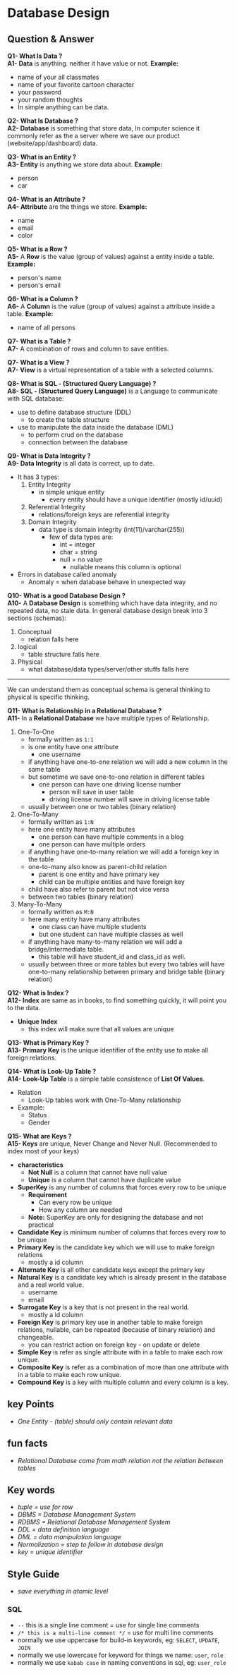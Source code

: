 # Database Design

## Question & Answer

**Q1- What Is Data ?** <br />
**A1- Data** is anything. neither it have value or not.
**Example:**
- name of your all classmates
- name of your favorite cartoon character
- your password
- your random thoughts 
- In simple anything can be data.

**Q2- What Is Database ?** <br />
**A2- Database** is something that store data, In computer science it commonly refer as the a server where we save our product (website/app/dashboard) data.

**Q3- What is an Entity ?** <br />
**A3- Entity** is anything we store data about.
**Example:**
- person
- car

**Q4- What is an Attribute ?** <br />
**A4- Attribute** are the things we store.
**Example:**
- name
- email
- color

**Q5- What is a Row ?** <br />
**A5-** A **Row** is the value (group of values) against a entity inside a table.
**Example:**
- person's name
- person's email

**Q6- What is a Column ?** <br />
**A6-** A **Column** is the value (group of values) against a attribute inside a table.
**Example:**
- name of all persons

**Q7- What is a Table ?** <br />
**A7-** A combination of rows and column to save entities.

**Q7- What is a View ?** <br />
**A7- View** is a virtual representation of a table with a selected columns.

**Q8- What is SQL - (Structured Query Language) ?** <br />
**A8- SQL - (Structured Query Language)** is a Language to communicate with SQL database:
- use to define database structure (DDL)
    - to create the table structure
- use to manipulate the data inside the database (DML)
    - to perform crud on the database
    - connection between the database

**Q9- What is Data Integrity ?** <br />
**A9- Data Integrity** is all data is correct, up to date.
- It has 3 types:
    1. Entity Integrity
        - in simple unique entity
            - every entity should have a unique identifier (mostly id/uuid)
    2. Referential Integrity
        - relations/foreign keys are referential integrity
    3. Domain Integrity
        - data type is domain integrity (int(11)/varchar(255))
            - few of data types are:
                - int = integer
                - char = string
                - null = no value
                    - nullable means this column is optional 
- Errors in database called anomaly
    - Anomaly = when database behave in unexpected way

**Q10- What is a good Database Design ?** <br />
**A10-** A **Database Design** is something which have data integrity, and no repeated data, no stale data.
In general database design break into 3 sections (schemas):
1. Conceptual
    - relation falls here
2. logical
    - table structure falls here
3. Physical
    - what database/data types/server/other stuffs falls here
--- 
We can understand them as conceptual schema is general thinking to physical is specific thinking.

**Q11- What is Relationship in a Relational Database ?** <br />
**A11-** In a **Relational Database** we have multiple types of Relationship.
1. One-To-One
    - formally written as `1:1`
    - is one entity have one attribute
        - one username
    - if anything have one-to-one relation we will add a new column in the same table
    - but sometime we save one-to-one relation in different tables
        - one person can have one driving license number
            - person will save in user table
            - driving license number will save in driving license table
    - usually between one or two tables (binary relation)
2. One-To-Many
    - formally written as `1:N`
    - here one entity have many attributes
        - one person can have multiple comments in a blog
        - one person can have multiple orders
    - if anything have one-to-many relation we will add a foreign key in the table
    - one-to-many also know as parent-child relation
        - parent is one entity and have primary key
        - child can be multiple entities and have foreign key
    - child have also refer to parent but not vice versa
    - between two tables (binary relation)
3. Many-To-Many
    - formally written as `M:N`
    - here many entity have many attributes
        - one class can have multiple students
        - but one student can have multiple classes as well
    - if anything have many-to-many relation we will add a bridge/intermediate table.
        - this table will have student_id and class_id as well.
    - usually between three or more tables but every two tables will have one-to-many relationship between primary and bridge table (binary relation)

**Q12- What is Index ?** <br />
**A12- Index** are same as in books, to find something quickly, it will point you to the data.
- **Unique Index**
    - this index will make sure that all values are unique

**Q13- What is Primary Key ?** <br />
**A13- Primary Key** is the unique identifier of the entity use to make all foreign relations.

**Q14- What is Look-Up Table ?** <br />
**A14- Look-Up Table** is a simple table consistence of **List Of Values**. <br />
- Relation
    - Look-Up tables work with One-To-Many relationship
- Example:
    - Status
    - Gender

**Q15- What are Keys ?** <br />
**A15- Keys** are unique, Never Change and Never Null. (Recommended to index most of your keys)
- **characteristics**
    - **Not Null** is a column that cannot have null value
    - **Unique** is a column that cannot have duplicate value
- **SuperKey** is any number of columns that forces every row to be unique
    - **Requirement**
        - Can every row be unique
        - How any column are needed
    - **Note:** SuperKey are only for designing the database and not practical
- **Candidate Key** is minimum number of columns that forces every row to be unique
- **Primary Key** is the candidate key which we will use to make foreign relations
    - mostly a id column
- **Alternate Key** is all other candidate keys except the primary key
- **Natural Key** is a candidate key which is already present in the database and a real world value.
    - username
    - email
- **Surrogate Key** is a key that is not present in the real world.
    - mostly a id column
- **Foreign Key** is primary key use in another table to make foreign relations, nullable, can be repeated (because of binary relation) and changeable.
    - you can restrict action on foreign key - on update or delete
- **Simple Key** is refer as single attribute with in a table to make each row unique.
- **Composite Key** is refer as a combination of more than one attribute with in a table to make each row unique.
- **Compound Key** is a key with multiple column and every column is a key.

## key Points
- *One Entity - (table) should only contain relevant data*

## fun facts
- *Relational Database come from math relation not the relation between tables*

## Key words
- *tuple = use for row*
- *DBMS = Database Management System*
- *RDBMS = Relational Database Management System*
- *DDL = data definition language*
- *DML = data manipulation language*
- *Normalization = step to follow in database design*
- *key = unique identifier*

## Style Guide
- *save everything in atomic level*
### SQL
- `--` this is a single line comment = use for single line comments
- `/*
    this is a multi-line
    comment
  */` = use for multi line comments
- normally we use uppercase for build-in keywords, eg: `SELECT`, `UPDATE`, `JOIN`
- normally we use lowercase for keyword for things we name: `user`, `role`
- normally we use `kabab case` in naming conventions in sql, eg: `user_role`
